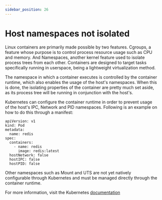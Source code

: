 ```yaml
---
sidebar_position: 26
---
```


# Host namespaces not isolated

Linux containers are primarily made possible by two features. Cgroups, a
feature whose purpose is to control process resource usage such as CPU
and memory. And Namespaces, another kernel feature used to isolate
process trees from each other. Containers are designed to target tasks
specifically running in userspace, being a lightweight virtualization
method.

The namespace in which a container executes is controlled by the
container runtime, which also enables the usage of the host's
namespaces. When this is done, the isolating properties of the container
are pretty much set aside, as its process tree will be running in
conjunction with the host's.

Kubernetes can configure the container runtime in order to prevent usage
of the host's IPC, Network and PID namespaces. Following is an example
on how to do this through a manifest:

```
apiVersion: v1
kind: Pod
metadata:
  name: redis
spec:
  containers:
    - name: redis
      image: redis:latest
  hostNetwork: false
  hostIPC: false
  hostPID: false
```

Other namespaces such as Mount and UTS are not yet natively configurable
through Kubernetes and must be managed directly through the container
runtime.

For more information, visit the Kubernetes
[documentation](https://kubernetes.io/docs/concepts/security/pod-security-standards)

